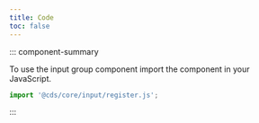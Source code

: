 ```yaml
---
title: Code
toc: false
---
```


::: component-summary

To use the input group component import the component in your JavaScript.

```javascript
import '@cds/core/input/register.js';
```

:::

<CdsDemos componentName="input-groups" />
